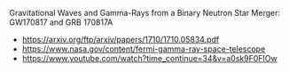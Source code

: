 Gravitational Waves and Gamma-Rays from a Binary Neutron Star Merger: GW170817 and GRB 170817A

- https://arxiv.org/ftp/arxiv/papers/1710/1710.05834.pdf
- https://www.nasa.gov/content/fermi-gamma-ray-space-telescope
- https://www.youtube.com/watch?time_continue=34&v=a0sk9F0FIOw
